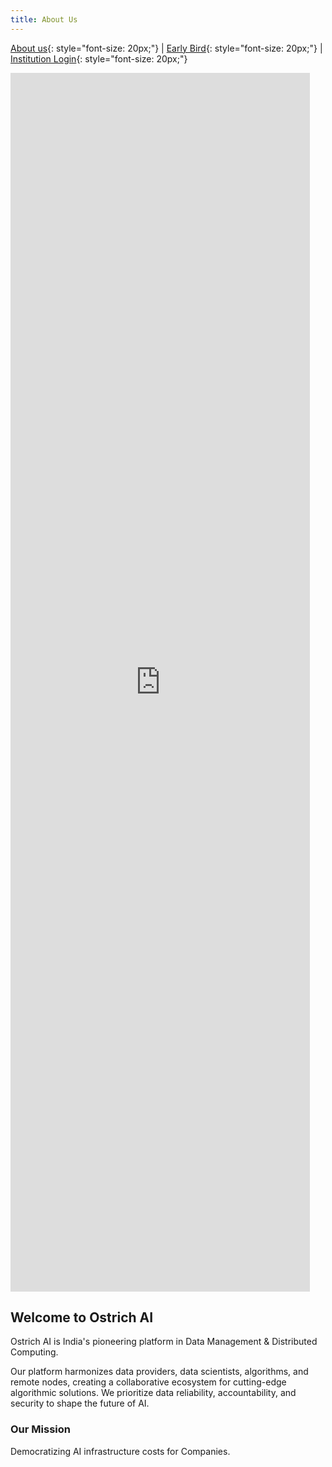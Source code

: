 ```yaml
---
title: About Us
---
```


[About us](/index.md){: style="font-size: 20px;"} | [Early Bird](/register.md){: style="font-size: 20px;"} | [Institution Login](/login.md){: style="font-size: 20px;"}

<iframe width="95%" height="50%" src="https://www.youtube.com/embed/kXoxLXhi7BI" frameborder="0" allow="autoplay; encrypted-media" allowfullscreen></iframe><br>

## Welcome to Ostrich AI

Ostrich AI is India's pioneering platform in Data Management & Distributed Computing.

Our platform harmonizes data providers, data scientists, algorithms, and remote nodes, creating a collaborative ecosystem for cutting-edge algorithmic solutions. We prioritize data reliability, accountability, and security to shape the future of AI.

### Our Mission

Democratizing AI infrastructure costs for Companies.
